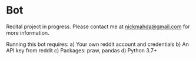 # Bot
Recital project in progress. Please contact me at nickmahda@gmail.com for more information.

Running this bot requires:
a) Your own reddit account and credentials
b) An API key from reddit
c) Packages: praw, pandas
d) Python 3.7+